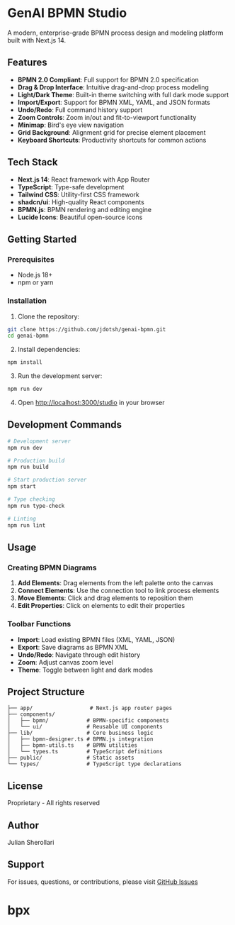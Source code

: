 # GenAI BPMN Studio

A modern, enterprise-grade BPMN process design and modeling platform built with Next.js 14.

## Features

- **BPMN 2.0 Compliant**: Full support for BPMN 2.0 specification
- **Drag & Drop Interface**: Intuitive drag-and-drop process modeling
- **Light/Dark Theme**: Built-in theme switching with full dark mode support
- **Import/Export**: Support for BPMN XML, YAML, and JSON formats
- **Undo/Redo**: Full command history support
- **Zoom Controls**: Zoom in/out and fit-to-viewport functionality
- **Minimap**: Bird's eye view navigation
- **Grid Background**: Alignment grid for precise element placement
- **Keyboard Shortcuts**: Productivity shortcuts for common actions

## Tech Stack

- **Next.js 14**: React framework with App Router
- **TypeScript**: Type-safe development
- **Tailwind CSS**: Utility-first CSS framework
- **shadcn/ui**: High-quality React components
- **BPMN.js**: BPMN rendering and editing engine
- **Lucide Icons**: Beautiful open-source icons

## Getting Started

### Prerequisites

- Node.js 18+ 
- npm or yarn

### Installation

1. Clone the repository:
```bash
git clone https://github.com/jdotsh/genai-bpmn.git
cd genai-bpmn
```

2. Install dependencies:
```bash
npm install
```

3. Run the development server:
```bash
npm run dev
```

4. Open [http://localhost:3000/studio](http://localhost:3000/studio) in your browser

## Development Commands

```bash
# Development server
npm run dev

# Production build
npm run build

# Start production server
npm start

# Type checking
npm run type-check

# Linting
npm run lint
```

## Usage

### Creating BPMN Diagrams

1. **Add Elements**: Drag elements from the left palette onto the canvas
2. **Connect Elements**: Use the connection tool to link process elements
3. **Move Elements**: Click and drag elements to reposition them
4. **Edit Properties**: Click on elements to edit their properties

### Toolbar Functions

- **Import**: Load existing BPMN files (XML, YAML, JSON)
- **Export**: Save diagrams as BPMN XML
- **Undo/Redo**: Navigate through edit history
- **Zoom**: Adjust canvas zoom level
- **Theme**: Toggle between light and dark modes

## Project Structure

```
├── app/                  # Next.js app router pages
├── components/          
│   ├── bpmn/            # BPMN-specific components
│   └── ui/              # Reusable UI components
├── lib/                 # Core business logic
│   ├── bpmn-designer.ts # BPMN.js integration
│   ├── bpmn-utils.ts    # BPMN utilities
│   └── types.ts         # TypeScript definitions
├── public/              # Static assets
└── types/               # TypeScript type declarations
```

## License

Proprietary - All rights reserved

## Author

Julian Sherollari

## Support

For issues, questions, or contributions, please visit [GitHub Issues](https://github.com/jdotsh/genai-bpmn/issues)
# bpx
